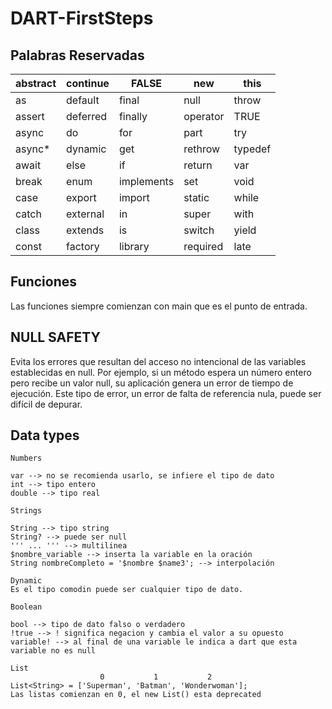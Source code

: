 # DART-FirstSteps

## Palabras Reservadas

| abstract | continue | FALSE      | new      | this    |
| -------- | -------- | ---------- | -------- | ------- |
| as       | default  | final      | null     | throw   |
| assert   | deferred | finally    | operator | TRUE    |
| async    | do       | for        | part     | try     |
| async\*  | dynamic  | get        | rethrow  | typedef |
| await    | else     | if         | return   | var     |
| break    | enum     | implements | set      | void    |
| case     | export   | import     | static   | while   |
| catch    | external | in         | super    | with    |
| class    | extends  | is         | switch   | yield   |
| const    | factory  | library    | required | late    |

## Funciones

Las funciones siempre comienzan con main que es el punto de entrada.

## NULL SAFETY

Evita los errores que resultan del acceso no intencional de las variables establecidas en null. Por ejemplo, si un método espera un número entero pero recibe un valor null, su aplicación genera un error de tiempo de ejecución. Este tipo de error, un error de falta de referencia nula, puede ser difícil de depurar.

## Data types

```
Numbers

var --> no se recomienda usarlo, se infiere el tipo de dato
int --> tipo entero
double --> tipo real

Strings

String --> tipo string
String? --> puede ser null
''' ... ''' --> multilinea
$nombre_variable --> inserta la variable en la oración
String nombreCompleto = '$nombre $name3'; --> interpolación

Dynamic
Es el tipo comodin puede ser cualquier tipo de dato.

Boolean

bool --> tipo de dato falso o verdadero
!true --> ! significa negacion y cambia el valor a su opuesto
variable! --> al final de una variable le indica a dart que esta variable no es null

List
                    0           1           2
List<String> = ['Superman', 'Batman', 'Wonderwoman'];
Las listas comienzan en 0, el new List() esta deprecated


```
